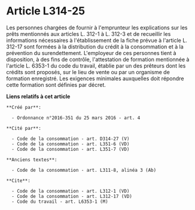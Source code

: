 # Article L314-25

Les personnes chargées de fournir à l'emprunteur les explications sur les prêts mentionnés aux articles L. 312-1 à L. 312-3
et de recueillir les informations nécessaires à l'établissement de la fiche prévue à l'article L. 312-17 sont formées à la
distribution du crédit à la consommation et à la prévention du surendettement. L'employeur de ces personnes tient à
disposition, à des fins de contrôle, l'attestation de formation mentionnée à l'article L. 6353-1 du code du travail, établie
par un des prêteurs dont les crédits sont proposés, sur le lieu de vente ou par un organisme de formation enregistré. Les
exigences minimales auxquelles doit répondre cette formation sont définies par décret.

**Liens relatifs à cet article**

	**Créé par**:

	  - Ordonnance n°2016-351 du 25 mars 2016 - art. 4

	**Cité par**:

	  - Code de la consommation - art. D314-27 (V)
	  - Code de la consommation - art. L351-6 (VD)
	  - Code de la consommation - art. L351-7 (VD)

	**Anciens textes**:

	  - Code de la consommation - art. L311-8, alinéa 3 (Ab)

	**Cite**:

	  - Code de la consommation - art. L312-1 (VD)
	  - Code de la consommation - art. L312-17 (VD)
	  - Code du travail - art. L6353-1 (M)
